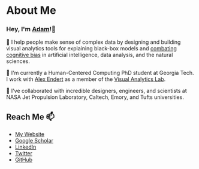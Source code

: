 # About Me

### Hey, I'm [Adam](https://adamcoscia.github.io/)!👋 

👀 I help people make sense of complex data by designing and building visual analytics tools for explaining black-box models and [combating cognitive bias](https://github.com/lumos-vis) in artificial intelligence, data analysis, and the natural sciences.

🌱 I'm currently a Human-Centered Computing PhD student at Georgia Tech. I work with [Alex Endert](https://va.gatech.edu/endert/) as a member of the [Visual Analytics Lab](https://gtvalab.github.io/).

💞️ I've collaborated with incredible designers, engineers, and scientists at NASA Jet Propulsion Laboratory, Caltech, Emory, and Tufts universities.

## Reach Me 📫

- [My Website](https://adamcoscia.github.io/)
- [Google Scholar](https://scholar.google.com/citations?hl=en&user=diVuti8AAAAJ)
- [LinkedIn](https://www.linkedin.com/in/adam-coscia/)
- [Twitter](https://twitter.com/AdamCoscia)
- [GitHub](https://github.com/AdamCoscia)
